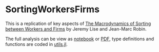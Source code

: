 # SortingWorkersFirms
This is a replication of key aspects of [The Macrodynamics of Sorting between Workers and Firms](https://www.aeaweb.org/articles?id=10.1257/aer.20131118) by Jeremy Lise and Jean-Marc Robin.

The full analysis can be view as [notebook](./Replication_Notebook.ipynb) or [PDF](replication-macrodynamics-sorting.pdf), type definitions and functions are coded in [utils.jl](./utils.jl).